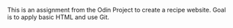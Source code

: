 This is an assignment from the Odin Project to create a recipe website.
Goal is to apply basic HTML and use Git.